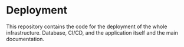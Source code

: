 # Deployment

This repository contains the code for the deployment of the whole infrastructure. Database, CI/CD, and the application itself and the main documentation.